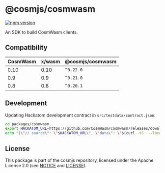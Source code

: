 # @cosmjs/cosmwasm

[![npm version](https://img.shields.io/npm/v/@cosmjs/cosmwasm.svg)](https://www.npmjs.com/package/@cosmjs/cosmwasm)

An SDK to build CosmWasm clients.

## Compatibility

| CosmWasm | x/wasm | @cosmjs/cosmwasm |
| -------- | ------ | ---------------- |
| 0.10     | 0.10   | `^0.22.0`        |
| 0.9      | 0.9    | `^0.21.0`        |
| 0.8      | 0.8    | `^0.20.1`        |

## Development

Updating Hackatom development contract in `src/testdata/contract.json`:

```sh
cd packages/cosmwasm
export HACKATOM_URL=https://github.com/CosmWasm/cosmwasm/releases/download/v0.10.0-alpha2/hackatom.wasm
echo "{\"// source\": \"$HACKATOM_URL\", \"data\": \"$(curl -sS  --location $HACKATOM_URL | base64)\" }" | jq > src/testdata/contract.json
```

## License

This package is part of the cosmjs repository, licensed under the Apache License
2.0 (see [NOTICE](https://github.com/CosmWasm/cosmjs/blob/master/NOTICE) and
[LICENSE](https://github.com/CosmWasm/cosmjs/blob/master/LICENSE)).
